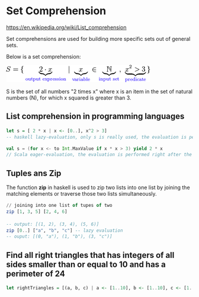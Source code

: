 # Set Comprehension

https://en.wikipedia.org/wiki/List_comprehension

Set comprehensions are used for building more specific sets out of general sets. 

Below is a set comprehension:

![set comprehension](https://github.com/StudyInDepth/haskell/blob/master/images/set_comprehension.png)

S is the set of all numbers "2 times x" where x is an item in the set of natural numbers (N), for which x squared is greater than 3.

## List comprehension in programming languages 

```haskell
let s = [ 2 * x | x <- [0..], x^2 > 3]
-- haskell lazy-evaluation, only s is really used, the evaluation is performed
```

```scala
val s = (for x <- to Int.MaxValue if x * x > 3) yield 2 * x
// Scala eager-evaluation, the evaluation is performed right after the assignment
```

## Tuples ans Zip
The function **zip** in haskell is used to zip two lists into one list by joining the matching elements or traverse those two lists simultaneously. 

```haskell
// joining into one list of tupes of two
zip [1, 3, 5] [2, 4, 6]

-- output: [(1, 2), (3, 4), (5, 6)]
zip [0..] ["a", "b", "c"] -- lazy evaluation
-- ouput: [(0, "a"), (1, "b"), (3, "c")]

```

## Find all right triangles that has integers of all sides smaller than or equal to 10 and has a perimeter of 24

```haskell
let rightTriangles = [(a, b, c) | a <- [1..10], b <- [1..10], c <- [1..10] | a^2 + b^2 == c^2, a + b + c == 24]
```



